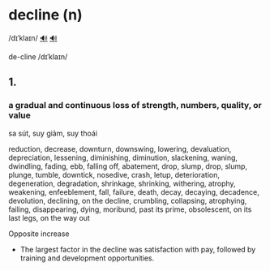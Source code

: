 # decline (n)

/dɪˈklaɪn/ [🔊](https://www.oxfordlearnersdictionaries.com/media/english/uk_pron/d/dec/decli/decline__gb_2.mp3) [🔊](https://www.oxfordlearnersdictionaries.com/media/english/us_pron/d/dec/decli/decline__us_2.mp3)

de-cline /dɪˈklaɪn/

## 1.

### a gradual and continuous loss of strength, numbers, quality, or value

sa sút, suy giảm, suy thoái

reduction, decrease, downturn, downswing, lowering, devaluation, depreciation, lessening, diminishing, diminution, slackening, waning, dwindling, fading, ebb, falling off, abatement, drop, slump, drop, slump, plunge, tumble, downtick, nosedive, crash, letup, deterioration, degeneration, degradation, shrinkage, shrinking, withering, atrophy, weakening, enfeeblement, fall, failure, death, decay, decaying, decadence, devolution, declining, on the decline, crumbling, collapsing, atrophying, failing, disappearing, dying, moribund, past its prime, obsolescent, on its last legs, on the way out

Opposite increase

- The largest factor in the decline was satisfaction with pay, followed by training and development opportunities.